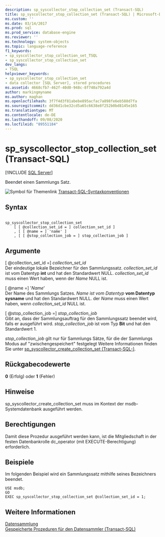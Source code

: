 ```yaml
---
description: sp_syscollector_stop_collection_set (Transact-SQL)
title: sp_syscollector_stop_collection_set (Transact-SQL) | Microsoft-Dokumentation
ms.custom: ''
ms.date: 03/14/2017
ms.prod: sql
ms.prod_service: database-engine
ms.reviewer: ''
ms.technology: system-objects
ms.topic: language-reference
f1_keywords:
- sp_syscollector_stop_collection_set_TSQL
- sp_syscollector_stop_collection_set
dev_langs:
- TSQL
helpviewer_keywords:
- sp_syscollector_stop_collection_set
- data collector [SQL Server], stored procedures
ms.assetid: 4668cfb7-462f-40d0-948c-8f740a792a4d
author: markingmyname
ms.author: maghan
ms.openlocfilehash: 3f7f4d3f81abebe895acfac7a898fe6eb588d7fa
ms.sourcegitcommit: dd36d1cbe32cd5a65c6638e8f252b0bd8145e165
ms.translationtype: MT
ms.contentlocale: de-DE
ms.lasthandoff: 09/08/2020
ms.locfileid: "89551184"
---
```

# <a name="sp_syscollector_stop_collection_set-transact-sql"></a>sp_syscollector_stop_collection_set (Transact-SQL)
[!INCLUDE [SQL Server](../../includes/applies-to-version/sqlserver.md)]

  Beendet einen Sammlungs Satz.  
  
 ![Symbol für Themenlink](../../database-engine/configure-windows/media/topic-link.gif "Symbol für Themenlink") [Transact-SQL-Syntaxkonventionen](../../t-sql/language-elements/transact-sql-syntax-conventions-transact-sql.md)  
  
## <a name="syntax"></a>Syntax  
  
```  
  
sp_syscollector_stop_collection_set   
    [ [ @collection_set_id = ] collection_set_id ]  
    , [ [ @name = ] 'name' ]  
    , [ [ @stop_collection_job = ] stop_collection_job ]  
```  
  
## <a name="arguments"></a>Argumente  
 [ @collection_set_id =] *collection_set_id*  
 Der eindeutige lokale Bezeichner für den Sammlungssatz. *collection_set_id* ist vom Datentyp **int** und hat den Standardwert NULL. *collection_set_id* muss einen Wert haben, wenn der *Name* NULL ist.  
  
 [ @name =] '*Name*'  
 Der Name des Sammlungs Satzes. *Name ist vom Datentyp* **vom Datentyp sysname** und hat den Standardwert NULL. der *Name* muss einen Wert haben, wenn *collection_set_id* NULL ist.  
  
 [ @stop_collection_job =] *stop_collection_job*  
 Gibt an, dass der Sammlungsauftrag für den Sammlungssatz beendet wird, falls er ausgeführt wird. *stop_collection_job* ist vom Typ **Bit** und hat den Standardwert 1.  
  
 *stop_collection_job* gilt nur für Sammlungs Sätze, für die der Sammlungs Modus auf "zwischengespeichert" festgelegt Weitere Informationen finden Sie unter [sp_syscollector_create_collection_set &#40;Transact-SQL-&#41;](../../relational-databases/system-stored-procedures/sp-syscollector-create-collection-set-transact-sql.md).  
  
## <a name="return-code-values"></a>Rückgabecodewerte  
 **0** (Erfolg) oder **1** (Fehler)  
  
## <a name="remarks"></a>Hinweise  
 sp_syscollector_create_collection_set muss im Kontext der msdb-Systemdatenbank ausgeführt werden.  
  
## <a name="permissions"></a>Berechtigungen  
 Damit diese Prozedur ausgeführt werden kann, ist die Mitgliedschaft in der festen Datenbankrolle dc_operator (mit EXECUTE-Berechtigung) erforderlich.  
  
## <a name="examples"></a>Beispiele  
 Im folgenden Beispiel wird ein Sammlungssatz mithilfe seines Bezeichners beendet.  
  
```  
USE msdb;  
GO  
EXEC sp_syscollector_stop_collection_set @collection_set_id = 1;  
```  
  
## <a name="see-also"></a>Weitere Informationen  
 [Datensammlung](../../relational-databases/data-collection/data-collection.md)   
 [Gespeicherte Prozeduren für den Datensammler &#40;Transact-SQL&#41;](../../relational-databases/system-stored-procedures/data-collector-stored-procedures-transact-sql.md)  
  
  

